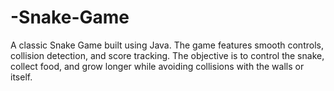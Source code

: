 # -Snake-Game
A classic Snake Game built using Java. The game features smooth controls, collision detection, and score tracking. The objective is to control the snake, collect food, and grow longer while avoiding collisions with the walls or itself.
